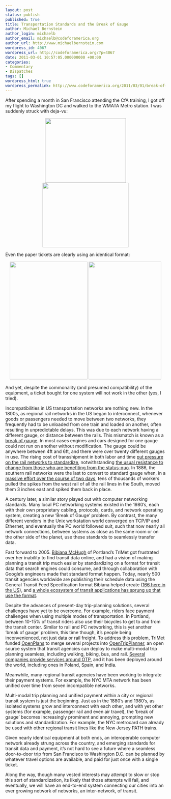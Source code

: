 ```yaml
---
layout: post
status: publish
published: true
title: Transportation Standards and the Break of Gauge
author: Michael Bernstein
author_login: michaelb
author_email: michaelb@codeforamerica.org
author_url: http://www.michaelbernstein.com
wordpress_id: 4067
wordpress_url: http://codeforamerica.org/?p=4067
date: 2011-03-01 10:57:05.000000000 +00:00
categories:
- Commentary
- Dispatches
tags: []
wordpress_html: true
wordpress_permalink: http://www.codeforamerica.org/2011/03/01/break-of-gauge/
---
```


<p>After spending a month in San Francisco attending the CfA training, I got off my flight to Washington DC and walked to the WMATA Metro station. I was suddenly struck with deja-vu:</p>
<p style="text-align: center;"><img alt="" height="203px;" src="https://lh4.googleusercontent.com/tOfPXC1pwg0MEnlLtDXXTvPcKWi35NUIGfVtVZFM5NDWU8SlCpB2uxCQGIo7BwkdesEeifyjVNESskZWC3t2CwIVNHQVaMQMVrDj9jGo3ilPsdjoL0U" width="254px;"/> <img alt="" height="203px;" src="https://lh3.googleusercontent.com/t58JQBFxw9zUyfeTwAU-sJzxG7WJZBBEUXM9Zi--Y8B6gnalyiJ5k_k6Miq7nV5JXnart6Wy0YLi8ADHf3r5ZW7KHpcAX-jUVwGXfOWGqS88ZHbCeOM" width="270px;"/></p>
<p>Even the paper tickets are clearly using an identical format:</p>
<div style="text-align: center;"><img alt="" height="370px;" src="https://lh6.googleusercontent.com/SdRhqLlzPWjRTCaShO3CnJipFMSEshExZCJb800iBg1SmLXbhqs2oPpmpO6V7BM4A8A3l7gqjx78WNcV76hXCusqVatU8WoaBEdoVGItgVrIwqpn4EI" width="244px;"/> <img alt="" height="370px;" src="https://lh6.googleusercontent.com/KBE0ggmE3R1F6misJZtjT22A21ZGk12Q0h8Kh_ObkTHcAwfmSeSJaKsotUZMKiUgM13wye93bI5L-X_5d8rmgenRD7HtxcaCozfRu5Q3EDzwq1zQC6g" width="228px;"/></div>
<p>And yet, despite the commonality (and presumed compatibility) of the equipment, a ticket bought for one system will not work in the other (yes, I tried).</p>
<p>Incompatibilities in US transportation networks are nothing new. In the 1800s, as regional rail networks in the US began to interconnect, whenever goods or passengers needed to move between two networks, they frequently had to be unloaded from one train and loaded on another, often resulting in unpredictable delays. This was due to each network having a different gauge, or distance between the rails. This mismatch is known as a <a href="http://en.wikipedia.org/wiki/Break-of-gauge">break of gauge</a>. In most cases engines and cars designed for one gauge could not run on another without modification. The gauge could be anywhere between 4ft and 6ft, and there were over twenty different gauges in use. The rising cost of transshipment in both labor and time <a href="http://en.wikipedia.org/wiki/Broad_gauge#United_States">put pressure on the rail networks to standardize</a>, notwithstanding <a href="http://en.wikipedia.org/wiki/Erie_Gauge_War">the usual resistance to change from those who are benefiting from the status-quo</a>. In 1886, the southern rail networks were the last to convert to standard gauge when, in a <a href="http://southern.railfan.net/ties/1966/66-8/gauge.html">massive effort over the course of two days</a>, tens of thousands of workers pulled the spikes from the west rail of all the rail lines in the South, moved them 3 inches east and spiked them back in place.</p>
<p>A century later, a similar story played out with computer networking standards. Many local PC networking systems existed in the 1980’s, each with their own proprietary cabling, protocols, cards, and network operating system, creating a new ‘Break of Gauge’ problem. By contrast, the many different vendors in the Unix workstation world converged on TCP/IP and Ethernet, and eventually the PC world followed suit, such that now nearly all network connections, between systems as close as the same room or on the other side of the planet, use these standards to seamlessly transfer data.</p>
<p>Fast forward to 2005. <a href="http://trimet.org/difference/bibi.htm">Bibiana McHugh</a> of Portland’s TriMet got frustrated over her inability to find transit data online, and had a vision of making planning a transit trip much easier by standardizing on a format for transit data that search engines could consume, and through collaboration with Google’s engineers made that standard format happen. Today, nearly 500 transit agencies worldwide are publishing their schedule data using the General Transit Feed Specification format Bibiana helped create (<a href="http://www.citygoround.org/agencies/us/?public=public">166 here in the US</a>), and <a href="http://www.citygoround.org/apps/">a whole ecosystem of transit applications has sprung up that use the format</a>.</p>
<p>Despite the advances of present-day trip-planning solutions, several challenges have yet to be overcome. For example, riders face payment challenges when using multiple modes of transportation. In Portland, between 10-15% of transit riders also use their bicycles to get to and from the transit center. Similar to rail and PC networking, this is yet another ‘break of gauge’ problem, this time though, it’s people being inconvenienced, not just data or rail freight. To address this problem, TriMet funded <a href="http://openplans.org/">OpenPlans</a> to merge several projects into <a href="http://opentripplanner.com/">OpenTripPlanner</a>, an open source system that transit agencies can deploy to make multi-modal trip planning seamless, including walking, biking, bus, and rail. <a href="http://opentripplanner.com/contact">Several companies provide services around OTP</a>, and it has been deployed around the world, including ones in Poland, Spain, and India.</p>
<p>Meanwhile, many regional transit agencies have been working to integrate their payment systems. For example, the NYC MTA network has been unified over time from seven incompatible networks.</p>
<p>Multi-modal trip planning and unified payment within a city or regional transit system is just the beginning. Just as in the 1880’s and 1980’s, as isolated systems grow and interconnect with each other, and with yet other systems (for example, passenger rail and even air travel), the ‘break of gauge’ becomes increasingly prominent and annoying, prompting new solutions and standardization. For example, the NYC metrocard can already be used with other regional transit lines like the New Jersey PATH trains.</p>
<p>Given nearly identical equipment at both ends, an interoperable computer network already strung across the country, and emerging standards for transit data and payment, it’s not hard to see a future where a seamless door-to-door trip from San Francisco to Washington D.C. can be planned by whatever travel options are available, and paid for just once with a single ticket.</p>
<p>Along the way, though many vested interests may attempt to slow or stop this sort of standardization, its likely that those attempts will fail, and eventually, we will have an end-to-end system connecting our cities into an ever growing network of networks, an inter-network, of transit.</p>
